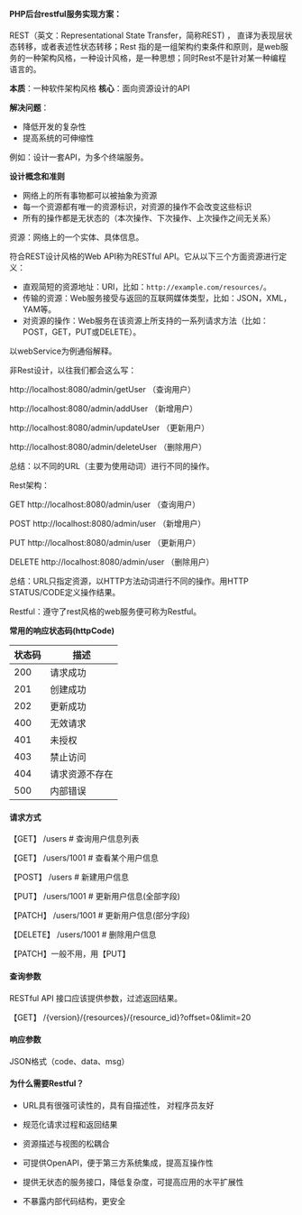 #### PHP后台restful服务实现方案：

REST（英文：Representational State Transfer，简称REST) ， 直译为表现层状态转移，或者表述性状态转移；Rest 指的是一组架构约束条件和原则，是web服务的一种架构风格，一种设计风格，是一种思想；同时Rest不是针对某一种编程语言的。

**本质**：一种软件架构风格
**核心**：面向资源设计的API

**解决问题**：

- 降低开发的复杂性
- 提高系统的可伸缩性

例如：设计一套API，为多个终端服务。

**设计概念和准则**

- 网络上的所有事物都可以被抽象为资源
- 每一个资源都有唯一的资源标识，对资源的操作不会改变这些标识
- 所有的操作都是无状态的（本次操作、下次操作、上次操作之间无关系）

资源：网络上的一个实体、具体信息。


符合REST设计风格的Web API称为RESTful API。它从以下三个方面资源进行定义：

- 直观简短的资源地址：URI，比如：`http://example.com/resources/`。
- 传输的资源：Web服务接受与返回的互联网媒体类型，比如：JSON，XML，YAM等。
- 对资源的操作：Web服务在该资源上所支持的一系列请求方法（比如：POST，GET，PUT或DELETE）。



以webService为例通俗解释。

非Rest设计，以往我们都会这么写：

http://localhost:8080/admin/getUser （查询用户）

http://localhost:8080/admin/addUser （新增用户）

http://localhost:8080/admin/updateUser （更新用户）

http://localhost:8080/admin/deleteUser （删除用户）

总结：以不同的URL（主要为使用动词）进行不同的操作。

 

Rest架构：

GET http://localhost:8080/admin/user （查询用户）

POST http://localhost:8080/admin/user （新增用户）

PUT http://localhost:8080/admin/user （更新用户）

DELETE http://localhost:8080/admin/user （删除用户）

总结：URL只指定资源，以HTTP方法动词进行不同的操作。用HTTP STATUS/CODE定义操作结果。

Restful：遵守了rest风格的web服务便可称为Restful。



**常用的响应状态码(httpCode)**

| 状态码 | 描述           |
| ------ | -------------- |
| 200    | 请求成功       |
| 201    | 创建成功       |
| 202    | 更新成功       |
| 400    | 无效请求       |
| 401    | 未授权         |
| 403    | 禁止访问       |
| 404    | 请求资源不存在 |
| 500    | 内部错误       |



#### 请求方式

【GET】          /users                # 查询用户信息列表

【GET】          /users/1001           # 查看某个用户信息

【POST】         /users                # 新建用户信息

【PUT】          /users/1001           # 更新用户信息(全部字段)

【PATCH】        /users/1001           # 更新用户信息(部分字段)

【DELETE】       /users/1001           # 删除用户信息

【PATCH】一般不用，用【PUT】

 

#### 查询参数

RESTful API 接口应该提供参数，过滤返回结果。

【GET】  /{version}/{resources}/{resource_id}?offset=0&limit=20

 

#### 响应参数

JSON格式（code、data、msg）


#### 为什么需要Restful？ 

- URL具有很强可读性的，具有自描述性， 对程序员友好 

- 规范化请求过程和返回结果

- 资源描述与视图的松耦合

- 可提供OpenAPI，便于第三方系统集成，提高互操作性

- 提供无状态的服务接口，降低复杂度，可提高应用的水平扩展性
-  不暴露内部代码结构，更安全 

 

